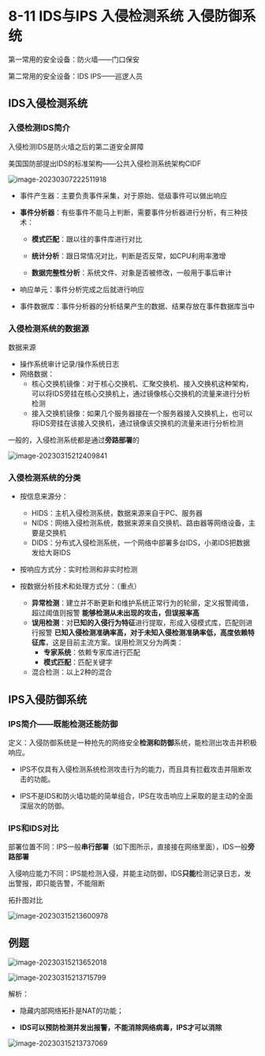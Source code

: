 # 8-11 IDS与IPS 入侵检测系统 入侵防御系统

第一常用的安全设备：防火墙——门口保安

第二常用的安全设备：IDS IPS——巡逻人员

## IDS入侵检测系统

### 入侵检测IDS简介

入侵检测IDS是防火墙之后的第二道安全屏障

美国国防部提出IDS的标准架构——公共入侵检测系统架构CIDF

![image-20230307222511918](https://img.yatjay.top/md/image-20230307222511918.png)

- 事件产生器：主要负责事件采集，对于原始、低级事件可以做出响应

- **事件分析器**：有些事件不能马上判断，需要事件分析器进行分析，有三种技术：

  - **模式匹配**：跟以往的事件库进行对比

  - **统计分析**：跟日常情况对比，判断是否反常，如CPU利用率激增

  - **数据完整性分析**：系统文件、对象是否被修改，一般用于事后审计

- 响应单元：事件分析完成之后就进行响应
- 事件数据库：事件分析器的分析结果产生的数据、结果存放在事件数据库当中

### 入侵检测系统的数据源

数据来源

- 操作系统审计记录/操作系统日志
- 网络数据：
  - 核心交换机镜像：对于核心交换机、汇聚交换机、接入交换机这种架构，可以将IDS旁挂在核心交换机上，通过镜像核心交换机的流量来进行分析检测
  - 接入交换机镜像：如果几个服务器接在一个服务器接入交换机上，也可以将IDS旁挂在该接入交换机，通过镜像该交换机的流量来进行分析检测

一般的，入侵检测系统都是通过**旁路部署**的

![image-20230315212409841](https://img.yatjay.top/md/image-20230315212409841.png)

### 入侵检测系统的分类

- 按信息来源分：
  - HIDS：主机入侵检测系统，数据来源来自于PC、服务器
  - NIDS：网络入侵检测系统，数据来源来自交换机、路由器等网络设备，主要是交换机
  - DIDS：分布式入侵检测系统，一个网络中部署多台IDS，小弟IDS把数据发给大哥IDS

- 按响应方式分：实时检测和非实时检测

- 按数据分析技术和处理方式分：（重点）
  - **异常检测**：建立并不断更新和维护系统正常行为的轮廓，定义报警阈值，超过阈值则报警
    **能够检测从未出现的攻击，但误报率高**
  - **误用检测**：对**已知的入侵行为特征**进行提取，形成入侵模式库，匹配则进行报警
    **已知入侵检测准确率高，对于未知入侵检测准确率低，高度依赖特征库**，这是目前主流方案。误用检测又分为两类：
    - **专家系统**：依赖专家库进行匹配
    - **模式匹配**：匹配关键字
  - 混合检测：以上2种的混合

## IPS入侵防御系统

### IPS简介——既能检测还能防御

定义：入侵防御系统是一种抢先的网络安全**检测和防御**系统，能检测出攻击并积极响应。

- IPS不仅具有入侵检测系统检测攻击行为的能力，而且具有拦截攻击并阻断攻击的功能。

- IPS不是IDS和防火墙功能的简单组合，IPS在攻击响应上采取的是主动的全面深层次的防御。

### IPS和IDS对比

部署位置不同：IPS一般**串行部署**（如下图所示，直接接在网络里面），IDS一般**旁路部署**

入侵响应能力不同：IPS能检测入侵，并能主动防御，IDS**只能**检测记录日志，发出警报，即只能告警，不能阻断

拓扑图对比

![image-20230315213600978](https://img.yatjay.top/md/image-20230315213600978.png)

## 例题

![image-20230315213652018](https://img.yatjay.top/md/image-20230315213652018.png)

![image-20230315213715799](https://img.yatjay.top/md/image-20230315213715799.png)

解析：

- 隐藏内部网络拓扑是NAT的功能；

- **IDS可以预防检测并发出报警，不能消除网络病毒，IPS才可以消除**

![image-20230315213737069](https://img.yatjay.top/md/image-20230315213737069.png)
